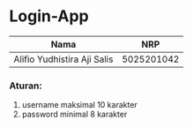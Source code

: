 # Login-App

| Nama                                | NRP          |
| ----------------------------------- | ------------ |
| Alifio Yudhistira Aji Salis         | 5025201042   |

### Aturan:

1. username maksimal 10 karakter 
2. password minimal 8 karakter


